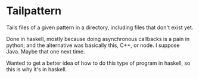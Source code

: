 # Tailpattern

Tails files of a given pattern in a directory, including files that don't exist yet.

Done in haskell, mostly because doing asynchronous callbacks is a pain in python;
and the alternative was basically this, C++, or node. I suppose Java. Maybe that
one next time.

Wanted to get a better idea of how to do this type of program in haskell, so this
is why it's in haskell.
